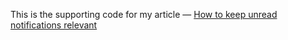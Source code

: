 This is the supporting code for my article — [How to keep unread notifications relevant](https://denissudak.substack.com/p/how-to-keep-unread-notifications)

